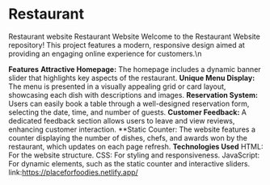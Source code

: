 # Restaurant
Restaurant website
Restaurant Website
Welcome to the Restaurant Website repository! This project features a modern, responsive design aimed at providing an engaging online experience for customers.\n

**Features**
**Attractive Homepage:** The homepage includes a dynamic banner slider that highlights key aspects of the restaurant.
**Unique Menu Display:** The menu is presented in a visually appealing grid or card layout, showcasing each dish with descriptions and images.
**Reservation System:** Users can easily book a table through a well-designed reservation form, selecting the date, time, and number of guests.
**Customer Feedback:** A dedicated feedback section allows users to leave and view reviews, enhancing customer interaction.
**Static Counter: The website features a counter displaying the number of dishes, chefs, and awards won by the restaurant, which updates on each page refresh.
**Technologies Used**
HTML: For the website structure.
CSS: For styling and responsiveness.
JavaScript: For dynamic elements, such as the static counter and interactive sliders.
link:https://placeforfoodies.netlify.app/
